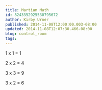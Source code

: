 ```yaml
---
title: Martian Math
id: 8243352925530795672
author: Kirby Urner
published: 2014-11-08T12:00:00.003-08:00
updated: 2014-11-08T12:07:30.466-08:00
blog: control_room
tags: 
---
```


1 x 1 = 1

2 x 2 = 4

3 x 3 = 9 

3 x 2 = 6